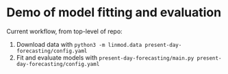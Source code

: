 # Demo of model fitting and evaluation

Current workflow, from top-level of repo:

1. Download data with `python3 -m linmod.data present-day-forecasting/config.yaml`
2. Fit and evaluate models with `present-day-forecasting/main.py present-day-forecasting/config.yaml`
